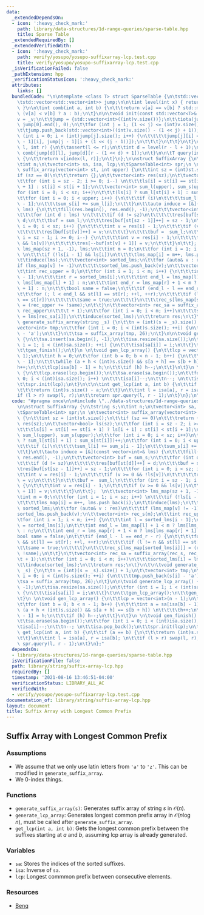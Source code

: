 ```yaml
---
data:
  _extendedDependsOn:
  - icon: ':heavy_check_mark:'
    path: library/data-structures/1d-range-queries/sparse-table.hpp
    title: Sparse Table
  _extendedRequiredBy: []
  _extendedVerifiedWith:
  - icon: ':heavy_check_mark:'
    path: verify/yosupo/yosupo-suffixarray-lcp.test.cpp
    title: verify/yosupo/yosupo-suffixarray-lcp.test.cpp
  _isVerificationFailed: false
  _pathExtension: hpp
  _verificationStatusIcon: ':heavy_check_mark:'
  attributes:
    links: []
  bundledCode: "\n\ntemplate <class T> struct SparseTable {\n\tstd::vector<T> v;\n\
    \tstd::vector<std::vector<int>> jump;\n\n\tint level(int x) { return 31 - __builtin_clz(x);\
    \ }\n\n\tint comb(int a, int b) {\n\t\treturn v[a] == v[b] ? std::min(a, b) :\
    \ (v[a] < v[b] ? a : b);\n\t}\n\n\tvoid init(const std::vector<T>& _v) {\n\t\t\
    v = _v;\n\t\tjump = {std::vector<int>((int)v.size())};\n\t\tiota(jump[0].begin(),\
    \ jump[0].end(), 0);\n\t\tfor (int j = 1; (1 << j) <= (int)v.size(); j++) {\n\t\
    \t\tjump.push_back(std::vector<int>((int)v.size() - (1 << j) + 1));\n\t\t\tfor\
    \ (int i = 0; i < (int)jump[j].size(); i++) {\n\t\t\t\tjump[j][i] = comb(jump[j\
    \ - 1][i], jump[j - 1][i + (1 << (j - 1))]);\n\t\t\t}\n\t\t}\n\t}\n\n\tint index(int\
    \ l, int r) {\n\t\tassert(l <= r);\n\t\tint d = level(r - l + 1);\n\t\treturn\
    \ comb(jump[d][l], jump[d][r - (1 << d) + 1]);\n\t}\n\n\tT query(int l, int r)\
    \ {\n\t\treturn v[index(l, r)];\n\t}\n};\n\nstruct SuffixArray {\n\tstring s;\n\
    \tint n;\n\tvector<int> sa, isa, lcp;\n\tSparseTable<int> spr;\n \n\tvector<int>\
    \ suffix_array(vector<int> st, int upper) {\n\t\tint sz = (int)st.size();\n\t\t\
    if (sz == 0)\n\t\t\treturn {};\n\t\tvector<int> res(sz);\n\t\tvector<bool> ls(sz);\n\
    \t\tfor (int i = sz - 2; i >= 0; i--) \n\t\t\tls[i] = st[i] == st[i + 1] ? ls[i\
    \ + 1] : st[i] < st[i + 1];\n\t\tvector<int> sum_l(upper), sum_s(upper);\n\t\t\
    for (int i = 0; i < sz; i++)\n\t\t\t(ls[i] ? sum_l[st[i] + 1] : sum_s[st[i]])++;\n\
    \t\tfor (int i = 0; i < upper; i++) {\n\t\t\tif (i)\n\t\t\t\tsum_l[i] += sum_s[i\
    \ - 1];\n\t\t\tsum_s[i] += sum_l[i];\n\t\t}\n\t\tauto induce = [&](const vector<int>&\
    \ lms) {\n\t\t\tfill(res.begin(), res.end(), -1);\n\t\t\tvector<int> buf = sum_s;\n\
    \t\t\tfor (int d : lms) \n\t\t\t\tif (d != sz)\n\t\t\t\t\tres[buf[st[d]]++] =\
    \ d;\n\t\t\tbuf = sum_l;\n\t\t\tres[buf[st[sz - 1]]++] = sz - 1;\n\t\t\tfor (int\
    \ i = 0; i < sz; i++) {\n\t\t\t\tint v = res[i] - 1;\n\t\t\t\tif (v >= 0 && !ls[v])\n\
    \t\t\t\t\tres[buf[st[v]]++] = v;\n\t\t\t}\n\t\t\tbuf =  sum_l;\n\t\t\tfor (int\
    \ i = sz - 1; i >= 0; i--) {\n\t\t\t\tint v = res[i] - 1;\n\t\t\t\tif (v >= 0\
    \ && ls[v])\n\t\t\t\t\tres[--buf[st[v] + 1]] = v;\n\t\t\t}\n\t\t};  \n\t\tvector<int>\
    \ lms_map(sz + 1, -1), lms;\n\t\tint m = 0;\n\t\tfor (int i = 1; i < sz; i++)\
    \ \n\t\t\tif (!ls[i - 1] && ls[i])\n\t\t\t\tlms_map[i] = m++, lms.push_back(i);\n\
    \t\tinduce(lms);\n\t\tvector<int> sorted_lms;\n\t\tfor (auto& v : res)\n\t\t\t\
    if (lms_map[v] != -1)\n\t\t\t\tsorted_lms.push_back(v);\n\t\tvector<int> rec_s(m);\n\
    \t\tint rec_upper = 0;\n\t\tfor (int i = 1; i < m; i++) {\n\t\t\tint l = sorted_lms[i\
    \ - 1];\n\t\t\tint r = sorted_lms[i];\n\t\t\tint end_l = lms_map[l] + 1 < m ?\
    \ lms[lms_map[l] + 1] : n;\n\t\t\tint end_r = lms_map[r] + 1 < m ? lms[lms_map[r]\
    \ + 1] : n;\n\t\t\tbool same = false;\n\t\t\tif (end_l - l == end_r - r) {\n\t\
    \t\t\tfor (; l < end_l && st[l] == st[r]; ++l, ++r);\n\t\t\t\tif (l != n && st[l]\
    \ == st[r])\n\t\t\t\t\tsame = true;\n\t\t\t}\n\t\t\trec_s[lms_map[sorted_lms[i]]]\
    \ = (rec_upper += !same);\n\t\t}\n\t\tvector<int> rec_sa = suffix_array(rec_s,\
    \ rec_upper\n\t\t\t + 1);\n\t\tfor (int i = 0; i < m; i++)\n\t\t\tsorted_lms[i]\
    \ = lms[rec_sa[i]];\n\t\tinduce(sorted_lms);\n\t\treturn res;\n\t}\n\t\n\tvoid\
    \ generate_suffix_array(string _s) {\n\t\tn = (int)(s = _s).size() + 1;\n\t\t\
    vector<int> tmp;\n\t\tfor (int i = 0; i < (int)s.size(); ++i) {\n\t\t\ttmp.push_back(s[i]\
    \ - 'a');\n\t\t}\n\t\tsa = suffix_array(tmp, 26);\n\t}\n\n\tvoid generate_lcp_array()\
    \ {\n\t\tsa.insert(sa.begin(), -1);\n\t\tisa.resize(sa.size());\n\t\tfor (int\
    \ i = 1; i < (int)sa.size(); ++i) {\n\t\t\tisa[sa[i]] = i;\n\t\t}\t\n\t\tgen_lcp_array();\n\
    \t\tgen_finish();\n\t}\n \n\tvoid gen_lcp_array() {\n\t\tlcp = vector<int>(n -\
    \ 1);\n\t\tint h = 0;\n\t\tfor (int b = 0; b < n - 1; b++) {\n\t\t\tint a = sa[isa[b]\
    \ - 1];\n\t\t\twhile (a + h < (int)s.size() && s[a + h] == s[b + h]) \n\t\t\t\t\
    h++;\n\t\t\tlcp[isa[b] - 1] = h;\n\t\t\tif (h) h--;\n\t\t}\n\t}\n \n\tvoid gen_finish()\
    \ {\n\t\tlcp.erase(lcp.begin());\n\t\tsa.erase(sa.begin());\n\t\tfor (int i =\
    \ 0; i < (int)isa.size(); i++) \n\t\t\tisa[i]--;\n\t\tn--; \n\t\tisa.pop_back();\n\
    \t\tspr.init(lcp);\n\t}\n\t\n\tint get_lcp(int a, int b) {\n\t\tif (a == b) {\n\
    \t\t\treturn (int)s.size() - a;\n\t\t}\n\t\tint l = isa[a], r = isa[b]; \n\t\t\
    if (l > r) swap(l, r);\n\t\treturn spr.query(l, r - 1);\n\t}\n};\n"
  code: "#pragma once\n\n#include \"../data-structures/1d-range-queries/sparse-table.hpp\"\
    \n\nstruct SuffixArray {\n\tstring s;\n\tint n;\n\tvector<int> sa, isa, lcp;\n\
    \tSparseTable<int> spr;\n \n\tvector<int> suffix_array(vector<int> st, int upper)\
    \ {\n\t\tint sz = (int)st.size();\n\t\tif (sz == 0)\n\t\t\treturn {};\n\t\tvector<int>\
    \ res(sz);\n\t\tvector<bool> ls(sz);\n\t\tfor (int i = sz - 2; i >= 0; i--) \n\
    \t\t\tls[i] = st[i] == st[i + 1] ? ls[i + 1] : st[i] < st[i + 1];\n\t\tvector<int>\
    \ sum_l(upper), sum_s(upper);\n\t\tfor (int i = 0; i < sz; i++)\n\t\t\t(ls[i]\
    \ ? sum_l[st[i] + 1] : sum_s[st[i]])++;\n\t\tfor (int i = 0; i < upper; i++) {\n\
    \t\t\tif (i)\n\t\t\t\tsum_l[i] += sum_s[i - 1];\n\t\t\tsum_s[i] += sum_l[i];\n\
    \t\t}\n\t\tauto induce = [&](const vector<int>& lms) {\n\t\t\tfill(res.begin(),\
    \ res.end(), -1);\n\t\t\tvector<int> buf = sum_s;\n\t\t\tfor (int d : lms) \n\t\
    \t\t\tif (d != sz)\n\t\t\t\t\tres[buf[st[d]]++] = d;\n\t\t\tbuf = sum_l;\n\t\t\
    \tres[buf[st[sz - 1]]++] = sz - 1;\n\t\t\tfor (int i = 0; i < sz; i++) {\n\t\t\
    \t\tint v = res[i] - 1;\n\t\t\t\tif (v >= 0 && !ls[v])\n\t\t\t\t\tres[buf[st[v]]++]\
    \ = v;\n\t\t\t}\n\t\t\tbuf =  sum_l;\n\t\t\tfor (int i = sz - 1; i >= 0; i--)\
    \ {\n\t\t\t\tint v = res[i] - 1;\n\t\t\t\tif (v >= 0 && ls[v])\n\t\t\t\t\tres[--buf[st[v]\
    \ + 1]] = v;\n\t\t\t}\n\t\t};  \n\t\tvector<int> lms_map(sz + 1, -1), lms;\n\t\
    \tint m = 0;\n\t\tfor (int i = 1; i < sz; i++) \n\t\t\tif (!ls[i - 1] && ls[i])\n\
    \t\t\t\tlms_map[i] = m++, lms.push_back(i);\n\t\tinduce(lms);\n\t\tvector<int>\
    \ sorted_lms;\n\t\tfor (auto& v : res)\n\t\t\tif (lms_map[v] != -1)\n\t\t\t\t\
    sorted_lms.push_back(v);\n\t\tvector<int> rec_s(m);\n\t\tint rec_upper = 0;\n\t\
    \tfor (int i = 1; i < m; i++) {\n\t\t\tint l = sorted_lms[i - 1];\n\t\t\tint r\
    \ = sorted_lms[i];\n\t\t\tint end_l = lms_map[l] + 1 < m ? lms[lms_map[l] + 1]\
    \ : n;\n\t\t\tint end_r = lms_map[r] + 1 < m ? lms[lms_map[r] + 1] : n;\n\t\t\t\
    bool same = false;\n\t\t\tif (end_l - l == end_r - r) {\n\t\t\t\tfor (; l < end_l\
    \ && st[l] == st[r]; ++l, ++r);\n\t\t\t\tif (l != n && st[l] == st[r])\n\t\t\t\
    \t\tsame = true;\n\t\t\t}\n\t\t\trec_s[lms_map[sorted_lms[i]]] = (rec_upper +=\
    \ !same);\n\t\t}\n\t\tvector<int> rec_sa = suffix_array(rec_s, rec_upper\n\t\t\
    \t + 1);\n\t\tfor (int i = 0; i < m; i++)\n\t\t\tsorted_lms[i] = lms[rec_sa[i]];\n\
    \t\tinduce(sorted_lms);\n\t\treturn res;\n\t}\n\t\n\tvoid generate_suffix_array(string\
    \ _s) {\n\t\tn = (int)(s = _s).size() + 1;\n\t\tvector<int> tmp;\n\t\tfor (int\
    \ i = 0; i < (int)s.size(); ++i) {\n\t\t\ttmp.push_back(s[i] - 'a');\n\t\t}\n\t\
    \tsa = suffix_array(tmp, 26);\n\t}\n\n\tvoid generate_lcp_array() {\n\t\tsa.insert(sa.begin(),\
    \ -1);\n\t\tisa.resize(sa.size());\n\t\tfor (int i = 1; i < (int)sa.size(); ++i)\
    \ {\n\t\t\tisa[sa[i]] = i;\n\t\t}\t\n\t\tgen_lcp_array();\n\t\tgen_finish();\n\
    \t}\n \n\tvoid gen_lcp_array() {\n\t\tlcp = vector<int>(n - 1);\n\t\tint h = 0;\n\
    \t\tfor (int b = 0; b < n - 1; b++) {\n\t\t\tint a = sa[isa[b] - 1];\n\t\t\twhile\
    \ (a + h < (int)s.size() && s[a + h] == s[b + h]) \n\t\t\t\th++;\n\t\t\tlcp[isa[b]\
    \ - 1] = h;\n\t\t\tif (h) h--;\n\t\t}\n\t}\n \n\tvoid gen_finish() {\n\t\tlcp.erase(lcp.begin());\n\
    \t\tsa.erase(sa.begin());\n\t\tfor (int i = 0; i < (int)isa.size(); i++) \n\t\t\
    \tisa[i]--;\n\t\tn--; \n\t\tisa.pop_back();\n\t\tspr.init(lcp);\n\t}\n\t\n\tint\
    \ get_lcp(int a, int b) {\n\t\tif (a == b) {\n\t\t\treturn (int)s.size() - a;\n\
    \t\t}\n\t\tint l = isa[a], r = isa[b]; \n\t\tif (l > r) swap(l, r);\n\t\treturn\
    \ spr.query(l, r - 1);\n\t}\n};"
  dependsOn:
  - library/data-structures/1d-range-queries/sparse-table.hpp
  isVerificationFile: false
  path: library/string/suffix-array-lcp.hpp
  requiredBy: []
  timestamp: '2021-08-16 13:46:51-04:00'
  verificationStatus: LIBRARY_ALL_AC
  verifiedWith:
  - verify/yosupo/yosupo-suffixarray-lcp.test.cpp
documentation_of: library/string/suffix-array-lcp.hpp
layout: document
title: Suffix Array with Longest Common Prefix
---
```


## Suffix Array with Longest Common Prefix

### Assumptions
- We assume that we only use latin letters from `'a'` to `'z'`. This can be modified in `generate_suffix_array`. 
- We $0$-index things. 

### Functions
- `generate_suffix_array(s)`: Generates suffix array of string $s$ in $\mathcal O(n)$.
- `generate_lcp_array`: Generates longest common prefix array in $\mathcal O(n \log n)$, must be called after `generate_suffix_array`.
- `get_lcp(int a, int b)`: Gets the longest common prefix between the suffixes starting at $a$ and $b$, assuming lcp array is already generated.

### Variables
- `sa`: Stores the indices of the sorted suffixes.
- `isa`: Inverse of `sa`. 
- `lcp`: Longest commmon prefix between consecutive elements. 

### Resources
- [Benq](https://github.com/bqi343/USACO/blob/master/Implementations/content/strings%20(14)/Light/SuffixArrayLinear.h)